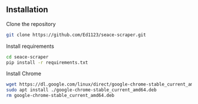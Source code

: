 ## Installation
Clone the repository
```bash
git clone https://github.com/Ed1123/seace-scraper.git
```

Install requirements
```bash
cd seace-scraper
pip install -r requirements.txt
```

Install Chrome
```bash
wget https://dl.google.com/linux/direct/google-chrome-stable_current_amd64.deb
sudo apt install ./google-chrome-stable_current_amd64.deb
rm google-chrome-stable_current_amd64.deb
```
